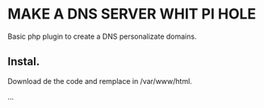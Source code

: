 # MAKE A DNS SERVER WHIT PI HOLE

Basic php plugin to create a DNS personalizate domains.

## Instal.

Download de the code and remplace in /var/www/html.

...

